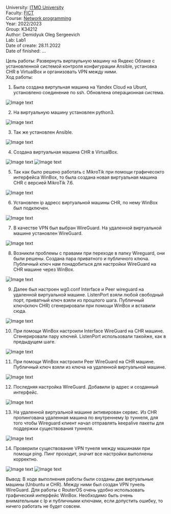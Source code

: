 University: [ITMO University](https://itmo.ru/ru/)  
Faculty: [FICT](https://fict.itmo.ru)    
Course: [Network programming](https://github.com/itmo-ict-faculty/network-programming)    
Year: 2022/2023  
Group: K34212  
Author: Demidyuk Oleg Sergeevich  
Lab: Lab1  
Date of create: 28.11.2022  
Date of finished: ... 

Цель работы: Развернуть виртаульную машину на Яндекс Облаке с установленной системой контроля конфигурации Ansible, установка CHR в VirtualBox и организовать VPN между ними.   
Ход работы:
1. Была создана виртульная машина на Yandex Cloud на Ubunt, установлено соединение по ssh. Обновлена операционная система. 
 
![Image text](https://github.com/SilnoEnamored/2022_2023-network_programming-k34212-demidyuk_o_s/raw/main/lab1/screenshots/1.jpg)

2. На виртуальную машину установлен python3.

![Image text](https://github.com/SilnoEnamored/2022_2023-network_programming-k34212-demidyuk_o_s/raw/main/lab1/screenshots/2.jpg)

3. Так же установлен Ansible.

![Image text](https://github.com/SilnoEnamored/2022_2023-network_programming-k34212-demidyuk_o_s/raw/main/lab1/screenshots/3.jpg)

4. Создана виртуальная машина CHR в VirtualBox.

![Image text](https://github.com/SilnoEnamored/2022_2023-network_programming-k34212-demidyuk_o_s/raw/main/lab1/screenshots/4.jpg)
![Image text](https://github.com/SilnoEnamored/2022_2023-network_programming-k34212-demidyuk_o_s/raw/main/lab1/screenshots/5.jpg)

5. Так как было решено работать с MikroTik при помощи графичесокго интерфейса WinBox, то была создана новая виртуальная машина CHR с версией MikroTik 7.6.

![Image text](https://github.com/SilnoEnamored/2022_2023-network_programming-k34212-demidyuk_o_s/raw/main/lab1/screenshots/6.jpg)

6. Установлен ip адресс виртуальной машины CHR, по нему WinBox был подключен.

![Image text](https://github.com/SilnoEnamored/2022_2023-network_programming-k34212-demidyuk_o_s/raw/main/lab1/screenshots/7.jpg)

7. В качестве VPN был выбран WireGuard. На удаленной виртуальной машине установлен WireGuard.

![Image text](https://github.com/SilnoEnamored/2022_2023-network_programming-k34212-demidyuk_o_s/raw/main/lab1/screenshots/8.jpg)

8. Возникли проблемы с правами при переходе в папку Wireguard, они были решены. Создана пара приватного и публичного ключа. Публичный ключ нам понадобиться для настройки WireGuard на CHR машине через WinBox.

![Image text](https://github.com/SilnoEnamored/2022_2023-network_programming-k34212-demidyuk_o_s/raw/main/lab1/screenshots/10.jpg)

9. Далее был настроен wg0.conf Interface и Peer wireguard на удаленной виртуальной машине. ListenPort взяли любой свободный порт, приватный ключ взяли из прошлого шага. Публичный ключ(ключ CHR) сгенерировали при помощи WinBox и вставили сюда.

![Image text](https://github.com/SilnoEnamored/2022_2023-network_programming-k34212-demidyuk_o_s/raw/main/lab1/screenshots/11.jpg)

10. При помощи WinBox настроили Interface WireGuard на CHR машине. Сгенерировали пару ключей. ListenPort использовали такойже, как в предыдущем шаге.

![Image text](https://github.com/SilnoEnamored/2022_2023-network_programming-k34212-demidyuk_o_s/raw/main/lab1/screenshots/12.jpg)

11. При помощи WinBox настроили Peer WireGuard на CHR машине. Публичный ключ взяли из ключа на удаленной виртуальной машине. 

![Image text](https://github.com/SilnoEnamored/2022_2023-network_programming-k34212-demidyuk_o_s/raw/main/lab1/screenshots/13.jpg)

12. Последняя настройка WireGuard. Добавили ip адрес и созданный интерфейс.

![Image text](https://github.com/SilnoEnamored/2022_2023-network_programming-k34212-demidyuk_o_s/raw/main/lab1/screenshots/14.jpg)

13. На удаленной виртуальной машине активирован сервис. Из CHR пропингована удаленная машина по внутреннему Ip туннеля, для того чтобы Wireguard клиент начал отправлять keepalive пакеты для поддержки существования туннеля.

![Image text](https://github.com/SilnoEnamored/2022_2023-network_programming-k34212-demidyuk_o_s/raw/main/lab1/screenshots/15.jpg)

14. Проверили существование VPN тунеля между машинами при помощи ping. Пинг проходит, значит все настройки выполнены корректно.

![Image text](https://github.com/SilnoEnamored/2022_2023-network_programming-k34212-demidyuk_o_s/raw/main/lab1/screenshots/16.jpg)
![Image text](https://github.com/SilnoEnamored/2022_2023-network_programming-k34212-demidyuk_o_s/raw/main/lab1/screenshots/17.jpg)

Вывод: В ходе выполнения работы были созданы две виртуальные машины (Unbuntu и CHR). Между ними был создан VPN тунель WireGuard. Для работы с RouterOS очень удобно использовать графический интерфейс WinBox. Необходимо быть очень внимательным с Ip и публичными ключами, если допустить ошибку, то ничего работать не будет совсем.
